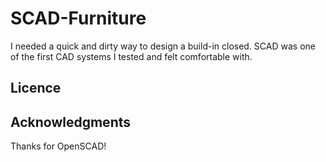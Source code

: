 
# SCAD-Furniture

I needed a quick and dirty way to design a build-in closed. SCAD was one of the
first CAD systems I tested and felt comfortable with. 


## Licence

## Acknowledgments

Thanks for OpenSCAD!
